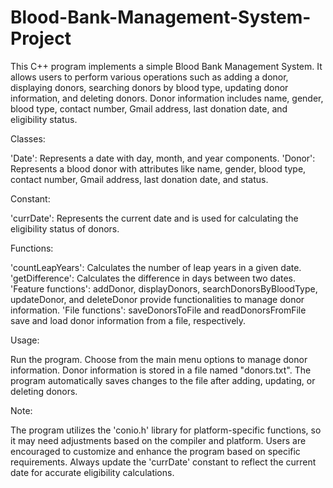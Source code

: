 # Blood-Bank-Management-System-Project
This C++ program implements a simple Blood Bank Management System. It allows users to perform various operations such as adding a donor, displaying donors, searching donors by blood type, updating donor information, and deleting donors. Donor information includes name, gender, blood type, contact number, Gmail address, last donation date, and eligibility status.

Classes:

'Date': Represents a date with day, month, and year components.
'Donor': Represents a blood donor with attributes like name, gender, blood type, contact number, Gmail address, last donation date, and status.

Constant:

'currDate': Represents the current date and is used for calculating the eligibility status of donors.

Functions:

'countLeapYears': Calculates the number of leap years in a given date.
'getDifference': Calculates the difference in days between two dates.
'Feature functions': addDonor, displayDonors, searchDonorsByBloodType, updateDonor, and deleteDonor provide functionalities to manage donor information.
'File functions': saveDonorsToFile and readDonorsFromFile save and load donor information from a file, respectively.

Usage:

Run the program.
Choose from the main menu options to manage donor information.
Donor information is stored in a file named "donors.txt".
The program automatically saves changes to the file after adding, updating, or deleting donors.

Note:

The program utilizes the 'conio.h' library for platform-specific functions, so it may need adjustments based on the compiler and platform.
Users are encouraged to customize and enhance the program based on specific requirements.
Always update the 'currDate' constant to reflect the current date for accurate eligibility calculations.
